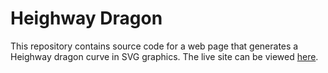 # Heighway Dragon

This repository contains source code for a web page that generates a Heighway dragon curve in SVG graphics. The live site can be viewed [here](https://dsshen.github.io/heighway-dragon/).